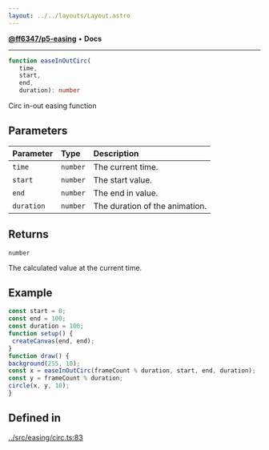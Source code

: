```yaml
---
layout: ../../layouts/Layout.astro
---
```


[**@ff6347/p5-easing**](README.md) • **Docs**

***

```ts
function easeInOutCirc(
   time, 
   start, 
   end, 
   duration): number
```

Circ in-out easing function

## Parameters

| Parameter | Type | Description |
| :------ | :------ | :------ |
| `time` | `number` | The current time. |
| `start` | `number` | The start value. |
| `end` | `number` | The end in value. |
| `duration` | `number` | The duration of the animation. |

## Returns

`number`

The calculated value at the current time.

## Example

```ts
const start = 0;
const end = 100;
const duration = 100;
function setup() {
 createCanvas(end, end);
}
function draw() {
background(255, 10);
const x = easeInOutCirc(frameCount % duration, start, end, duration);
const y = frameCount % duration;
circle(x, y, 10);
}
```

## Defined in

[../src/easing/circ.ts:83](https://github.com/ff6347/p5-easing/blob/226687d365587d73a12ac8d460667a1a198c05c5/src/easing/circ.ts#L83)
